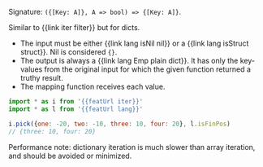 Signature: `({[Key: A]}, A => bool) => {[Key: A]}`.

Similar to {{link iter filter}} but for dicts.

* The input must be either {{link lang isNil nil}} or a {{link lang isStruct struct}}. Nil is considered `{}`.
* The output is always a {{link lang Emp plain dict}}. It has only the key-values from the original input for which the given function returned a truthy result.
* The mapping function receives each value.

```js
import * as i from '{{featUrl iter}}'
import * as l from '{{featUrl lang}}'

i.pick({one: -20, two: -10, three: 10, four: 20}, l.isFinPos)
// {three: 10, four: 20}
```

Performance note: dictionary iteration is much slower than array iteration, and should be avoided or minimized.
